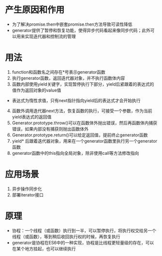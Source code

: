 # 产生原因和作用
- 为了解决promise.then中嵌套promise.then方法导致可读性降低
- generator提供了暂停和恢复功能，使得异步代码看起来像同步代码；此外可以用来实现迭代器和控制流的管理

# 用法
1. function和函数名之间存在*号表示generator函数
2. 执行generator函数，返回迭代器对象，并不执行函数体内容
3. 函数内部使用yield关键字，实现暂停执行下部分，yield后紧跟着的表达式的值作为返回对象的value值
  - 表达式为惰性求值，只有next指针指向yield后的表达式才会开始执行
4. 函数外调用迭代器next方法，恢复函数的执行，可接受一个参数，作为当前yield表达式的返回值
5. Generator.prototype.throw()可以在函数体外抛出错误，然后再函数体内捕获错误，如果内部没有捕获则抛出函数体外
6. Generator.prototype.return()可以给定返回值，提前终止generator函数
7. yield* 后跟着迭代器对象，用来在一个generator函数里执行另一个generator函数
8. generator函数中的this指向全局对象，除非使用call等方法修改指向

# 应用场景
1. 异步操作同步化
2. 部署iterator接口

# 原理
- 协程：一个线程（或函数）执行到一半，可以暂停执行，将执行权交给另一个线程（或函数），等到稍后收回执行权的时候，再恢复执行
- generator是协程在ES6中的一种实现，协程是比线程更轻量级的存在，可以在某个地方挂起，也可以继续执行